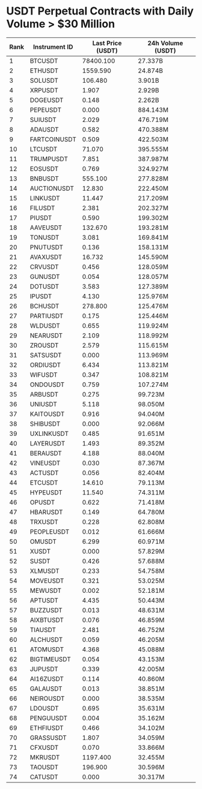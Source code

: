 # USDT Perpetual Contracts with Daily Volume > $30 Million

| Rank | Instrument ID | Last Price (USDT) | 24h Volume (USDT) |
|------|---------------|-------------------|-------------------|
| 1 | BTCUSDT | 78400.100 | 27.337B |
| 2 | ETHUSDT | 1559.590 | 24.874B |
| 3 | SOLUSDT | 106.480 | 3.901B |
| 4 | XRPUSDT | 1.907 | 2.929B |
| 5 | DOGEUSDT | 0.148 | 2.262B |
| 6 | PEPEUSDT | 0.000 | 884.143M |
| 7 | SUIUSDT | 2.029 | 476.719M |
| 8 | ADAUSDT | 0.582 | 470.388M |
| 9 | FARTCOINUSDT | 0.509 | 422.503M |
| 10 | LTCUSDT | 71.070 | 395.555M |
| 11 | TRUMPUSDT | 7.851 | 387.987M |
| 12 | EOSUSDT | 0.769 | 324.927M |
| 13 | BNBUSDT | 555.100 | 277.828M |
| 14 | AUCTIONUSDT | 12.830 | 222.450M |
| 15 | LINKUSDT | 11.447 | 217.209M |
| 16 | FILUSDT | 2.381 | 202.327M |
| 17 | PIUSDT | 0.590 | 199.302M |
| 18 | AAVEUSDT | 132.670 | 193.281M |
| 19 | TONUSDT | 3.081 | 169.841M |
| 20 | PNUTUSDT | 0.136 | 158.131M |
| 21 | AVAXUSDT | 16.732 | 145.590M |
| 22 | CRVUSDT | 0.456 | 128.059M |
| 23 | GUNUSDT | 0.054 | 128.057M |
| 24 | DOTUSDT | 3.583 | 127.389M |
| 25 | IPUSDT | 4.130 | 125.976M |
| 26 | BCHUSDT | 278.800 | 125.476M |
| 27 | PARTIUSDT | 0.175 | 125.446M |
| 28 | WLDUSDT | 0.655 | 119.924M |
| 29 | NEARUSDT | 2.109 | 118.992M |
| 30 | ZROUSDT | 2.579 | 115.615M |
| 31 | SATSUSDT | 0.000 | 113.969M |
| 32 | ORDIUSDT | 6.434 | 113.821M |
| 33 | WIFUSDT | 0.347 | 108.821M |
| 34 | ONDOUSDT | 0.759 | 107.274M |
| 35 | ARBUSDT | 0.275 | 99.723M |
| 36 | UNIUSDT | 5.118 | 98.050M |
| 37 | KAITOUSDT | 0.916 | 94.040M |
| 38 | SHIBUSDT | 0.000 | 92.066M |
| 39 | UXLINKUSDT | 0.485 | 91.651M |
| 40 | LAYERUSDT | 1.493 | 89.352M |
| 41 | BERAUSDT | 4.188 | 88.040M |
| 42 | VINEUSDT | 0.030 | 87.367M |
| 43 | ACTUSDT | 0.056 | 82.404M |
| 44 | ETCUSDT | 14.610 | 79.113M |
| 45 | HYPEUSDT | 11.540 | 74.311M |
| 46 | OPUSDT | 0.622 | 71.418M |
| 47 | HBARUSDT | 0.149 | 64.780M |
| 48 | TRXUSDT | 0.228 | 62.808M |
| 49 | PEOPLEUSDT | 0.012 | 61.666M |
| 50 | OMUSDT | 6.299 | 60.971M |
| 51 | XUSDT | 0.000 | 57.829M |
| 52 | SUSDT | 0.426 | 57.688M |
| 53 | XLMUSDT | 0.233 | 54.758M |
| 54 | MOVEUSDT | 0.321 | 53.025M |
| 55 | MEWUSDT | 0.002 | 52.181M |
| 56 | APTUSDT | 4.435 | 50.443M |
| 57 | BUZZUSDT | 0.013 | 48.631M |
| 58 | AIXBTUSDT | 0.076 | 46.859M |
| 59 | TIAUSDT | 2.481 | 46.752M |
| 60 | ALCHUSDT | 0.059 | 46.205M |
| 61 | ATOMUSDT | 4.368 | 45.088M |
| 62 | BIGTIMEUSDT | 0.054 | 43.153M |
| 63 | JUPUSDT | 0.339 | 42.005M |
| 64 | AI16ZUSDT | 0.114 | 40.860M |
| 65 | GALAUSDT | 0.013 | 38.851M |
| 66 | NEIROUSDT | 0.000 | 38.535M |
| 67 | LDOUSDT | 0.695 | 35.631M |
| 68 | PENGUUSDT | 0.004 | 35.162M |
| 69 | ETHFIUSDT | 0.466 | 34.102M |
| 70 | GRASSUSDT | 1.807 | 34.059M |
| 71 | CFXUSDT | 0.070 | 33.866M |
| 72 | MKRUSDT | 1197.400 | 32.455M |
| 73 | TAOUSDT | 196.900 | 30.596M |
| 74 | CATUSDT | 0.000 | 30.317M |
